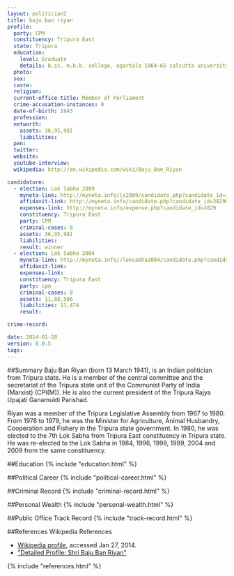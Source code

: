 ```yaml
---
layout: politician2
title: baju ban riyan
profile: 
  party: CPM
  constituency: Tripura East
  state: Tripura
  education: 
    level: Graduate
    details: b.sc. m.b.b. college, agartala 1964-65 calcutta university
  photo: 
  sex: 
  caste: 
  religion: 
  current-office-title: Member of Parliament
  crime-accusation-instances: 0
  date-of-birth: 1943
  profession: 
  networth: 
    assets: 36,95,981
    liabilities: 
  pan: 
  twitter: 
  website: 
  youtube-interview: 
  wikipedia: http://en.wikipedia.com/wiki/Baju_Ban_Riyan

candidature: 
  - election: Lok Sabha 2009
    myneta-link: http://myneta.info/ls2009/candidate.php?candidate_id=3829
    affidavit-link: http://myneta.info/candidate.php?candidate_id=3829&scan=original
    expenses-link: http://myneta.info/expense.php?candidate_id=3829
    constituency: Tripura East 
    party: CPM
    criminal-cases: 0
    assets: 36,95,981
    liabilities: 
    result: winner 
  - election: Lok Sabha 2004
    myneta-link: http://myneta.info//loksabha2004/candidate.php?candidate_id=3877
    affidavit-link: 
    expenses-link: 
    constituency: Tripura East 
    party: cpm
    criminal-cases: 0
    assets: 11,88,586
    liabilities: 11,474
    result:  

crime-record: 

date: 2014-01-28
version: 0.0.5
tags: 
---
```

##Summary
Baju Ban Riyan (born 13 March 1941), is an Indian politician from Tripura state. He is a member of the central committee and the secretariat of the Tripura state unit of the Communist Party of India (Marxist) (CPI(M)). He is also the current president of the Tripura Rajya Upajati Ganamukti Parishad.

Riyan was a member of the Tripura Legislative Assembly from 1967 to 1980. From 1978 to 1979, he was the Minister for Agriculture, Animal Husbandry, Cooperation and Fishery in the Tripura state government. In 1980, he was elected to the 7th Lok Sabha from Tripura East constituency in Tripura state. He was re-elected to the Lok Sabha in 1984, 1996, 1998, 1999, 2004 and 2009 from the same constituency.


##Education
{% include "education.html" %}


##Political Career
{% include "political-career.html" %}


##Criminal Record
{% include "criminal-record.html" %}


##Personal Wealth
{% include "personal-wealth.html" %}


##Public Office Track Record
{% include "track-record.html" %}


##References
Wikipedia References
- [Wikipedia profile]({{page.profile.wikipedia}}), accessed Jan 27, 2014.
- ["Detailed Profile: Shri Baju Ban Riyan"][wiki1]

[wiki1]: http://india.gov.in/govt/loksabhampbiodata.php?mpcode=381


{% include "references.html" %}